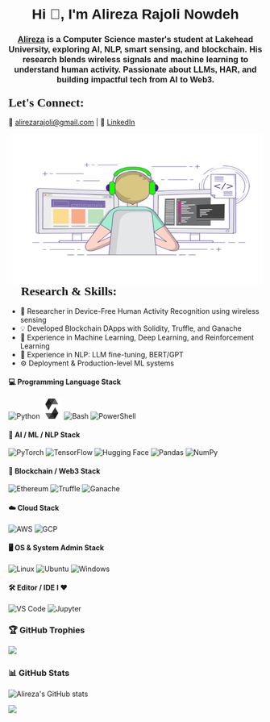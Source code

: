 <!-- Header Section -->
<h1 align="center"><font face="Arial">Hi 👋, I'm Alireza Rajoli Nowdeh</font></h1>
<h3 align="center"><font face="Arial">
<a href="https://www.linkedin.com/in/alireza-rajoli-nowdeh" target="_blank" rel="noreferrer"><strong>Alireza</strong></a> is a Computer Science master's student at Lakehead University, exploring AI, NLP, smart sensing, and blockchain. His research blends wireless signals and machine learning to understand human activity. Passionate about LLMs, HAR, and building impactful tech from AI to Web3.
</font></h3>

<!-- Let's Connect -->
<h3 align="left"><font size="+2" face="Verdana">Let's Connect:</font></h3>
<p align="left">
  📧 <a href="mailto:alirezarajoli@gmail.com">alirezarajoli@gmail.com</a> |
  🔗 <a href="https://www.linkedin.com/in/alireza-rajoli-nowdeh">LinkedIn</a>
</p>

<!-- GIF -->
<img align="right" height="300" width="500" src="https://raw.githubusercontent.com/mikonoid/mikonoid/main/images/gifs/coder3.gif" />

<!-- Skills Summary -->
<h3 align="left"><font size="+2" face="Verdana">🧠 Research & Skills:</font></h3>

- 🔬 Researcher in Device-Free Human Activity Recognition using wireless sensing
- 💡 Developed Blockchain DApps with Solidity, Truffle, and Ganache
- 🧠 Experience in Machine Learning, Deep Learning, and Reinforcement Learning
- 💬 Experience in NLP: LLM fine-tuning, BERT/GPT
- ⚙️ Deployment & Production-level ML systems

<!-- Programming Language Stack -->
<h4>💻 Programming Language Stack</h4>
<p align="left">
  <img src="https://img.icons8.com/color/48/000000/python.png" alt="Python" title="Python" width="40" height="40"/>
  <img src="https://raw.githubusercontent.com/devicons/devicon/master/icons/solidity/solidity-original.svg" alt="Solidity" title="Solidity" width="40" height="40"/>
  <img src="https://www.vectorlogo.zone/logos/gnu_bash/gnu_bash-icon.svg" alt="Bash" title="Bash" width="40" height="40"/>
  <img src="https://img.icons8.com/ios-filled/50/000000/powershell.png" alt="PowerShell" title="PowerShell" width="40" height="40"/>
</p>

<!-- AI / ML / NLP Stack -->
<h4>🧠 AI / ML / NLP Stack</h4>
<p align="left">
  <img src="https://upload.wikimedia.org/wikipedia/commons/1/10/PyTorch_logo_icon.svg" alt="PyTorch" title="PyTorch" width="40" height="40"/>
  <img src="https://www.vectorlogo.zone/logos/tensorflow/tensorflow-icon.svg" alt="TensorFlow" title="TensorFlow" width="40" height="40"/>
  <img src="https://huggingface.co/front/assets/huggingface_logo-noborder.svg" alt="Hugging Face" title="Hugging Face Transformers" width="40" height="40"/>
  <img src="https://upload.wikimedia.org/wikipedia/commons/e/ed/Pandas_logo.svg" alt="Pandas" title="Pandas" width="40" height="40"/>
  <img src="https://upload.wikimedia.org/wikipedia/commons/3/31/NumPy_logo_2020.svg" alt="NumPy" title="NumPy" width="40" height="40"/>
</p>

<!-- Blockchain / Web3 Stack -->
<h4>🧱 Blockchain / Web3 Stack</h4>
<p align="left">
  <img src="https://www.vectorlogo.zone/logos/ethereum/ethereum-icon.svg" alt="Ethereum" title="Ethereum" width="40" height="40"/>
  <img src="https://avatars.githubusercontent.com/u/22290223?s=200&v=4" alt="Truffle" title="Truffle Framework" width="40" height="40"/>
  <!-- Ganache (official icon from Ganache repo) -->
  <img src="https://images.app.goo.gl/mTdzoZXrSsfpNgai6" alt="Ganache" title="Ganache" width="40" height="40"/>

</p>

<!-- Cloud Stack -->
<h4>☁️ Cloud Stack</h4>
<p align="left">
  <img src="https://www.vectorlogo.zone/logos/amazon_aws/amazon_aws-icon.svg" alt="AWS" title="AWS" width="40" height="40"/>
  <img src="https://www.vectorlogo.zone/logos/google_cloud/google_cloud-icon.svg" alt="GCP" title="Google Cloud" width="40" height="40"/>
</p>

<!-- OS & Admin Stack -->
<h4>🖥️ OS & System Admin Stack</h4>
<p align="left">
  <img src="https://www.vectorlogo.zone/logos/linux/linux-icon.svg" alt="Linux" title="Linux" width="40" height="40"/>
  <img src="https://www.vectorlogo.zone/logos/ubuntu/ubuntu-icon.svg" alt="Ubuntu" title="Ubuntu" width="40" height="40"/>
  <img src="https://www.vectorlogo.zone/logos/microsoft/microsoft-icon.svg" alt="Windows" title="Windows Admin" width="40" height="40"/>
</p>

<!-- Editor / IDE -->
<h4>🛠️ Editor / IDE I ❤️</h4>
<p align="left">
  <img src="https://www.vectorlogo.zone/logos/visualstudio_code/visualstudio_code-icon.svg" alt="VS Code" title="Visual Studio Code" width="40" height="40"/>
  <img src="https://www.vectorlogo.zone/logos/jupyter/jupyter-icon.svg" alt="Jupyter" title="Jupyter Notebook" width="40" height="40"/>
</p>

<!-- 🏆 GitHub Trophies -->
### 🏆 GitHub Trophies

![](https://github-profile-trophy.vercel.app/?username=Alireza-Rajoli-Nowdeh&theme=darkhub&no-frame=false&no-bg=false&margin-w=4)

<!-- 📊 GitHub Stats -->
### 📊 GitHub Stats

![Alireza's GitHub stats](https://github-readme-stats.vercel.app/api?username=Alireza-Rajoli-Nowdeh&theme=dark&show_icons=true)

![](http://github-readme-streak-stats.herokuapp.com?user=Alireza-Rajoli-Nowdeh&theme=elegant&date_format=M%20j%5B%2C%20Y%5D)
